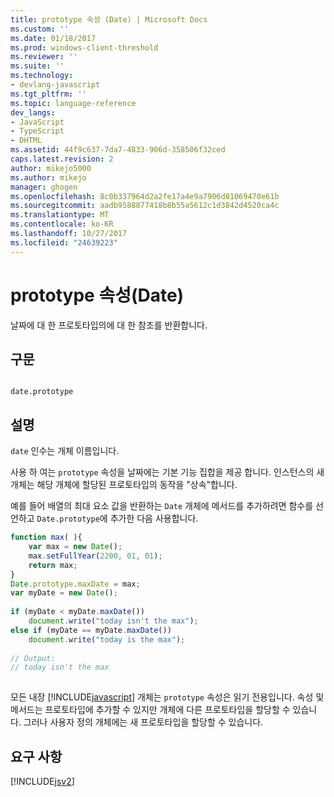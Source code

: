 ```yaml
---
title: prototype 속성 (Date) | Microsoft Docs
ms.custom: ''
ms.date: 01/18/2017
ms.prod: windows-client-threshold
ms.reviewer: ''
ms.suite: ''
ms.technology:
- devlang-javascript
ms.tgt_pltfrm: ''
ms.topic: language-reference
dev_langs:
- JavaScript
- TypeScript
- DHTML
ms.assetid: 44f9c637-7da7-4833-906d-358506f32ced
caps.latest.revision: 2
author: mikejo5000
ms.author: mikejo
manager: ghogen
ms.openlocfilehash: 8c0b337964d2a2fe17a4e9a7906d81069470e61b
ms.sourcegitcommit: aadb9588877418b8b55a5612c1d3842d4520ca4c
ms.translationtype: MT
ms.contentlocale: ko-KR
ms.lasthandoff: 10/27/2017
ms.locfileid: "24639223"
---
```

# <a name="prototype-property-date"></a>prototype 속성(Date)
날짜에 대 한 프로토타입의에 대 한 참조를 반환합니다.  
  
## <a name="syntax"></a>구문  
  
```  
  
date.prototype  
```  
  
## <a name="remarks"></a>설명  
 `date` 인수는 개체 이름입니다.  
  
 사용 하 여는 `prototype` 속성을 날짜에는 기본 기능 집합을 제공 합니다. 인스턴스의 새 개체는 해당 개체에 할당된 프로토타입의 동작을 "상속"합니다.  
  
 예를 들어 배열의 최대 요소 값을 반환하는 `Date` 개체에 메서드를 추가하려면 함수를 선언하고 `Date.prototype`에 추가한 다음 사용합니다.  
  
```JavaScript  
function max( ){  
    var max = new Date();  
    max.setFullYear(2200, 01, 01);  
    return max;  
}  
Date.prototype.maxDate = max;  
var myDate = new Date();  
  
if (myDate < myDate.maxDate())  
    document.write("today isn't the max");  
else if (myDate == myDate.maxDate())  
    document.write("today is the max");   
  
// Output:  
// today isn't the max  
  
```  
  
 모든 내장 [!INCLUDE[javascript](../../javascript/includes/javascript-md.md)] 개체는 `prototype` 속성은 읽기 전용입니다. 속성 및 메서드는 프로토타입에 추가할 수 있지만 개체에 다른 프로토타입을 할당할 수 있습니다. 그러나 사용자 정의 개체에는 새 프로토타입을 할당할 수 있습니다.  
  
## <a name="requirements"></a>요구 사항  
 [!INCLUDE[jsv2](../../javascript/reference/includes/jsv2-md.md)]